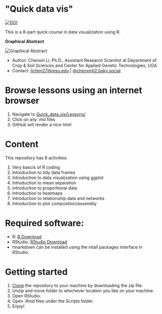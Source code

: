 # "Quick data vis"
[![DOI](https://zenodo.org/badge/876821586.svg)](https://doi.org/10.5281/zenodo.13973004)

This is a 8-part quick course in data visualization using R. 

**Graphical Abstract** 

![Graphical Abstract](https://github.com/cxli233/Quick_data_vis/blob/main/Graphical_abstract_2023_01_14.png)

* Author: Chenxin Li, Ph.D., Assistant Research Scientist at Department of Crop & Soil Sciences and Center for Applied Genetic Technologies, UGA  
* Contact: lichen27@msu.edu | [@chenxinli2.bsky.social](https://bsky.app/profile/chenxinli2.bsky.social)

# Browse lessons using an internet browser 
1. Navigate to [Quick_data_vis/Lessons/](https://github.com/cxli233/Quick_data_vis/tree/main/Lessons)
2. Click on any .md files
3. GitHub will render a nice html 

# Content
This repository has 8 activities: 
1. Very bascis of R coding
2. Introduction to tidy data frames
3. Introduction to data visualization using ggplot 
4. Introduction to mean separation 
5. Introduction to proportional data 
6. Introduction to heatmaps
7. Introduction to relationship data and networks
8. Introduction to plot composition/assembly 

# Required software:

* R: [R Download](https://cran.r-project.org/bin/)
* RStudio: [RStudio Download](https://www.rstudio.com/products/rstudio/download/)
* rmarkdown can be installed using the intall packages interface in RStudio.

# Getting started
1. [Clone](https://github.com/cxli233/Quick_data_vis.git) the repository to your machine by downloading the zip file.
2. Unzip and move folder to whichever location you like on your machine.
3. Open RStudio.  
4. Open .Rmd files under the Scripts folder. 
5. Enjoy! 



